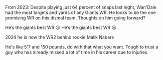 From 2023:
Despite playing just 64 percent of snaps last night, Wan'Dale had the most targets and yards of any Giants WR. He looks to be the one promising WR on this dismal team. Thoughts on him going forward?

He’s the giants best WR 😏
He’s the giants best WR 😒

2024 he is now the WR2 behind rookie Malik Nabers

He's like 5'7 and 150 pounds, do with that what you want. Tough to trust a guy who has already missed a lot of time in his career due to injuries.

